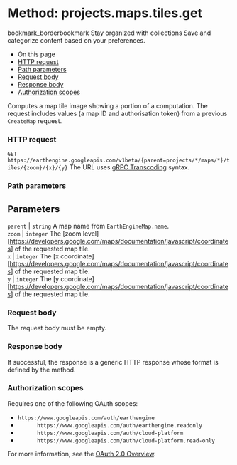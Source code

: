  
#  Method: projects.maps.tiles.get 
bookmark_borderbookmark Stay organized with collections  Save and categorize content based on your preferences.
  * On this page
  * [HTTP request](https://developers.google.com/earth-engine/reference/rest/v1beta/projects.maps.tiles/get#http-request)
  * [Path parameters](https://developers.google.com/earth-engine/reference/rest/v1beta/projects.maps.tiles/get#path-parameters)
  * [Request body](https://developers.google.com/earth-engine/reference/rest/v1beta/projects.maps.tiles/get#request-body)
  * [Response body](https://developers.google.com/earth-engine/reference/rest/v1beta/projects.maps.tiles/get#response-body)
  * [Authorization scopes](https://developers.google.com/earth-engine/reference/rest/v1beta/projects.maps.tiles/get#authorization-scopes)


Computes a map tile image showing a portion of a computation. The request includes values (a map ID and authorisation token) from a previous `CreateMap` request.
### HTTP request
`GET https://earthengine.googleapis.com/v1beta/{parent=projects/*/maps/*}/tiles/{zoom}/{x}/{y}`
The URL uses [gRPC Transcoding](https://google.aip.dev/127) syntax.
### Path parameters
Parameters  
---  
`parent` |  `string` A map name from `EarthEngineMap.name`.  
`zoom` |  `integer` The [zoom level][https://developers.google.com/maps/documentation/javascript/coordinates] of the requested map tile.  
`x` |  `integer` The [x coordinate][https://developers.google.com/maps/documentation/javascript/coordinates] of the requested map tile.  
`y` |  `integer` The [y coordinate][https://developers.google.com/maps/documentation/javascript/coordinates] of the requested map tile.  
### Request body
The request body must be empty.
### Response body
If successful, the response is a generic HTTP response whose format is defined by the method.
### Authorization scopes
Requires one of the following OAuth scopes:
  * `https://www.googleapis.com/auth/earthengine`
  * `      https://www.googleapis.com/auth/earthengine.readonly`
  * `      https://www.googleapis.com/auth/cloud-platform`
  * `      https://www.googleapis.com/auth/cloud-platform.read-only`


For more information, see the [OAuth 2.0 Overview](https://developers.google.com/identity/protocols/OAuth2).

